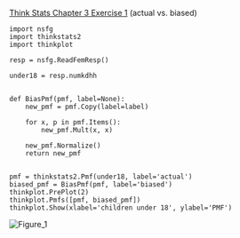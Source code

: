 [Think Stats Chapter 3 Exercise 1](http://greenteapress.com/thinkstats2/html/thinkstats2004.html#toc31) (actual vs. biased)

    import nsfg
    import thinkstats2
    import thinkplot

    resp = nsfg.ReadFemResp()

    under18 = resp.numkdhh


    def BiasPmf(pmf, label=None):
        new_pmf = pmf.Copy(label=label)

        for x, p in pmf.Items():
            new_pmf.Mult(x, x)

        new_pmf.Normalize()
        return new_pmf


    pmf = thinkstats2.Pmf(under18, label='actual')
    biased_pmf = BiasPmf(pmf, label='biased')
    thinkplot.PrePlot(2)
    thinkplot.Pmfs([pmf, biased_pmf])
    thinkplot.Show(xlabel='children under 18', ylabel='PMF')
    

![Figure_1](https://user-images.githubusercontent.com/59043029/71825239-0ad65100-3061-11ea-9b65-df7ca32ad2c8.png)
